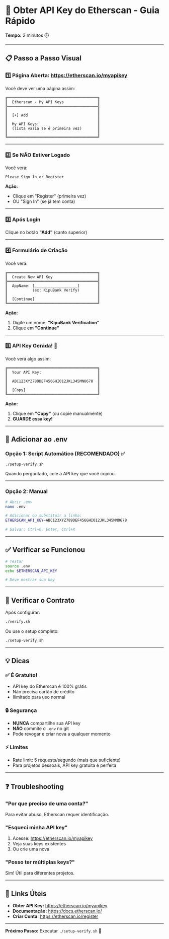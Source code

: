 # 🔑 Obter API Key do Etherscan - Guia Rápido

**Tempo:** 2 minutos ⏱️

---

## 📋 Passo a Passo Visual

### 1️⃣ Página Aberta: https://etherscan.io/myapikey

Você deve ver uma página assim:

```
╔════════════════════════════════════════╗
║  Etherscan - My API Keys               ║
╠════════════════════════════════════════╣
║                                        ║
║  [+] Add                               ║
║                                        ║
║  My API Keys:                          ║
║  (lista vazia se é primeira vez)       ║
║                                        ║
╚════════════════════════════════════════╝
```

---

### 2️⃣ Se NÃO Estiver Logado

Você verá:
```
Please Sign In or Register
```

**Ação:** 
- Clique em "Register" (primeira vez)
- OU "Sign In" (se já tem conta)

---

### 3️⃣ Após Login

Clique no botão **"Add"** (canto superior)

---

### 4️⃣ Formulário de Criação

Você verá:
```
╔════════════════════════════════════════╗
║  Create New API Key                    ║
╠════════════════════════════════════════╣
║  AppName: [___________________]        ║
║           (ex: KipuBank Verify)        ║
║                                        ║
║  [Continue]                            ║
╚════════════════════════════════════════╝
```

**Ação:**
1. Digite um nome: **"KipuBank Verification"**
2. Clique em **"Continue"**

---

### 5️⃣ API Key Gerada! 🎉

Você verá algo assim:
```
╔════════════════════════════════════════╗
║  Your API Key:                         ║
║                                        ║
║  ABC123XYZ789DEF456GHI012JKL345MNO678  ║
║                                        ║
║  [Copy]                                ║
╚════════════════════════════════════════╝
```

**Ação:**
1. Clique em **"Copy"** (ou copie manualmente)
2. **GUARDE essa key!**

---

## 💾 Adicionar ao .env

### Opção 1: Script Automático (RECOMENDADO) ✅

```bash
./setup-verify.sh
```

Quando perguntado, cole a API key que você copiou.

---

### Opção 2: Manual

```bash
# Abrir .env
nano .env

# Adicionar ou substituir a linha:
ETHERSCAN_API_KEY=ABC123XYZ789DEF456GHI012JKL345MNO678

# Salvar: Ctrl+O, Enter, Ctrl+X
```

---

## ✅ Verificar se Funcionou

```bash
# Testar
source .env
echo $ETHERSCAN_API_KEY

# Deve mostrar sua key
```

---

## 🚀 Verificar o Contrato

Após configurar:

```bash
./verify.sh
```

Ou use o setup completo:

```bash
./setup-verify.sh
```

---

## 💡 Dicas

### ✅ É Gratuito!
- API key do Etherscan é 100% grátis
- Não precisa cartão de crédito
- Ilimitado para uso normal

### 🔒 Segurança
- **NUNCA** compartilhe sua API key
- **NÃO** commite o `.env` no git
- Pode revogar e criar nova a qualquer momento

### ⚡ Limites
- Rate limit: 5 requests/segundo (mais que suficiente)
- Para projetos pessoais, API key gratuita é perfeita

---

## ❓ Troubleshooting

### "Por que preciso de uma conta?"
Para evitar abuso, Etherscan requer identificação.

### "Esqueci minha API key"
1. Acesse: https://etherscan.io/myapikey
2. Veja suas keys existentes
3. Ou crie uma nova

### "Posso ter múltiplas keys?"
Sim! Útil para diferentes projetos.

---

## 🔗 Links Úteis

- **Obter API Key:** https://etherscan.io/myapikey
- **Documentação:** https://docs.etherscan.io/
- **Criar Conta:** https://etherscan.io/register

---

**Próximo Passo:** Executar `./setup-verify.sh` 🚀
